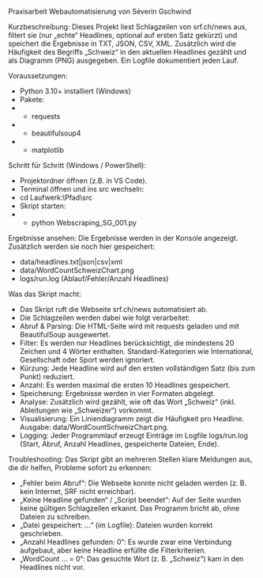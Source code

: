 Praxisarbeit Webautomatisierung von Séverin Gschwind

Kurzbeschreibung:
Dieses Projekt liest Schlagzeilen von srf.ch/news aus, filtert sie (nur „echte“ Headlines, optional auf ersten Satz gekürzt) und speichert die Ergebnisse in TXT, JSON, CSV, XML.
Zusätzlich wird die Häufigkeit des Begriffs „Schweiz“ in den aktuellen Headlines gezählt und als Diagramm (PNG) ausgegeben.
Ein Logfile dokumentiert jeden Lauf.

Voraussetzungen:
- Python 3.10+ installiert (Windows)
- Pakete:
- - requests
- - beautifulsoup4
- - matplotlib
 
Schritt für Schritt (Windows / PowerShell):
- Projektordner öffnen (z.B. in VS Code).
- Terminal öffnen und ins src wechseln:
- cd Laufwerk:\Pfad\src
- Skript starten:
- - python Webscraping_SG_001.py

Ergebnisse ansehen:
Die Ergebnisse werden in der Konsole angezeigt. Zusätzlich werden sie noch hier gespeichert:
- data/headlines.txt|json|csv|xml
- data/WordCountSchweizChart.png
- logs/run.log (Ablauf/Fehler/Anzahl Headlines)

Was das Skript macht:
- Das Skript ruft die Webseite srf.ch/news automatisiert ab.
- Die Schlagzeilen werden dabei wie folgt verarbeitet:
- Abruf & Parsing: Die HTML-Seite wird mit requests geladen und mit BeautifulSoup ausgewertet.
- Filter: Es werden nur Headlines berücksichtigt, die mindestens 20 Zeichen und 4 Wörter enthalten. Standard-Kategorien wie International, Gesellschaft oder Sport werden ignoriert.
- Kürzung: Jede Headline wird auf den ersten vollständigen Satz (bis zum Punkt) reduziert.
- Anzahl: Es werden maximal die ersten 10 Headlines gespeichert.
- Speicherung: Ergebnisse werden in vier Formaten abgelegt.
- Analyse: Zusätzlich wird gezählt, wie oft das Wort „Schweiz“ (inkl. Ableitungen wie „Schweizer“) vorkommt.
- Visualisierung: Ein Liniendiagramm zeigt die Häufigkeit pro Headline. Ausgabe: data/WordCountSchweizChart.png.
- Logging: Jeder Programmlauf erzeugt Einträge im Logfile logs/run.log (Start, Abruf, Anzahl Headlines, gespeicherte Dateien, Ende).

Troubleshooting:
Das Skript gibt an mehreren Stellen klare Meldungen aus, die dir helfen, Probleme sofort zu erkennen:
- „Fehler beim Abruf“: Die Webseite konnte nicht geladen werden (z. B. kein Internet, SRF nicht erreichbar).
- „Keine Headline gefunden“ / „Script beendet“: Auf der Seite wurden keine gültigen Schlagzeilen erkannt. Das Programm bricht ab, ohne Dateien zu schreiben.
- „Datei gespeichert: …“ (im Logfile): Dateien wurden korrekt geschrieben.
- „Anzahl Headlines gefunden: 0“: Es wurde zwar eine Verbindung aufgebaut, aber keine Headline erfüllte die Filterkriterien.
- „WordCount … = 0“: Das gesuchte Wort (z. B. „Schweiz“) kam in den Headlines nicht vor.



